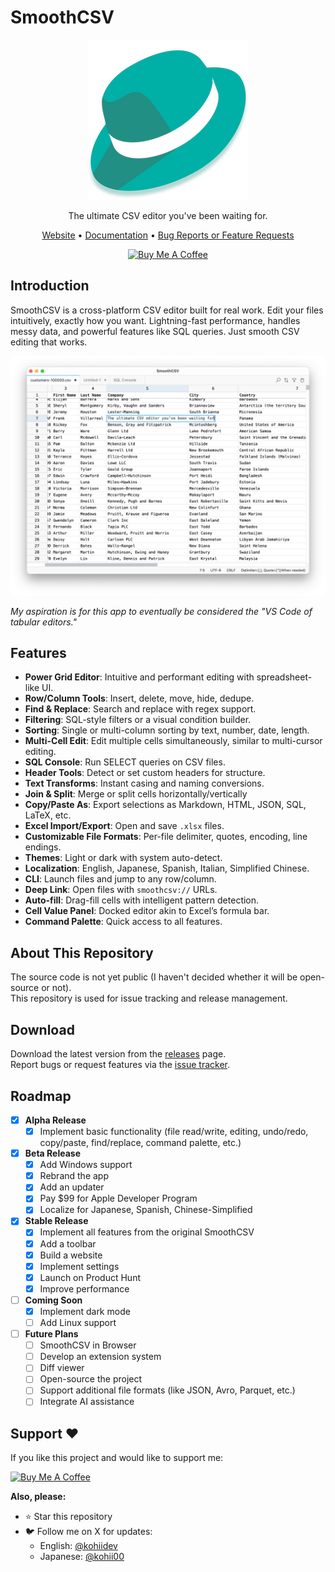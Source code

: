 # SmoothCSV

<p align="center">
  <img src="./assets/logo.png" alt="SmoothCSV" />
</p>

<p align="center">
  The ultimate CSV editor you've been waiting for.
</p>

<p align="center">
  <a href="https://smoothcsv.com">Website</a> •
  <a href="https://github.com/kohii/smoothcsv3/tree/main/docs">Documentation</a> •
  <a href="https://github.com/kohii/smoothcsv3/issues">Bug Reports or Feature Requests</a>
</p>

<p align="center">
  <a href="https://www.buymeacoffee.com/kohii"><img src="https://www.buymeacoffee.com/assets/img/custom_images/orange_img.png" alt="Buy Me A Coffee" /></a>
</p>

## Introduction

SmoothCSV is a cross-platform CSV editor built for real work.
Edit your files intuitively, exactly how you want.
Lightning-fast performance, handles messy data, and powerful features like SQL queries.
Just smooth CSV editing that works.

![SmoothCSV Screenshot](./assets/hero.png)

*My aspiration is for this app to eventually be considered the "VS Code of tabular editors."*

## Features

- **Power Grid Editor**: Intuitive and performant editing with spreadsheet-like UI.
- **Row/Column Tools**: Insert, delete, move, hide, dedupe.
- **Find & Replace**: Search and replace with regex support.
- **Filtering**: SQL-style filters or a visual condition builder.
- **Sorting**: Single or multi-column sorting by text, number, date, length.
- **Multi-Cell Edit**: Edit multiple cells simultaneously, similar to multi-cursor editing.
- **SQL Console**: Run SELECT queries on CSV files.
- **Header Tools**: Detect or set custom headers for structure.
- **Text Transforms**: Instant casing and naming conversions.
- **Join & Split**: Merge or split cells horizontally/vertically
- **Copy/Paste As**: Export selections as Markdown, HTML, JSON, SQL, LaTeX, etc.
- **Excel Import/Export**: Open and save `.xlsx` files.
- **Customizable File Formats**: Per-file delimiter, quotes, encoding, line endings.
- **Themes**: Light or dark with system auto-detect.
- **Localization**: English, Japanese, Spanish, Italian, Simplified Chinese.
- **CLI**: Launch files and jump to any row/column.
- **Deep Link**: Open files with `smoothcsv://` URLs.
- **Auto-fill**: Drag-fill cells with intelligent pattern detection.
- **Cell Value Panel**: Docked editor akin to Excel’s formula bar.
- **Command Palette**: Quick access to all features.

## About This Repository

The source code is not yet public (I haven't decided whether it will be open-source or not).  
This repository is used for issue tracking and release management.

## Download

Download the latest version from the [releases](https://github.com/kohii/smoothcsv3/releases) page.  
Report bugs or request features via the [issue tracker](https://github.com/kohii/smoothcsv3/issues).

## Roadmap

- [x] **Alpha Release**
  - [x] Implement basic functionality (file read/write, editing, undo/redo, copy/paste, find/replace, command palette, etc.)
- [x] **Beta Release**
  - [x] Add Windows support
  - [x] Rebrand the app
  - [x] Add an updater
  - [x] Pay $99 for Apple Developer Program
  - [x] Localize for Japanese, Spanish, Chinese-Simplified
- [x] **Stable Release**
  - [x] Implement all features from the original SmoothCSV
  - [x] Add a toolbar
  - [x] Build a website
  - [x] Implement settings
  - [x] Launch on Product Hunt
  - [x] Improve performance
- [ ] **Coming Soon**
  - [x] Implement dark mode
  - [ ] Add Linux support
- [ ] **Future Plans**
  - [ ] SmoothCSV in Browser
  - [ ] Develop an extension system
  - [ ] Diff viewer
  - [ ] Open-source the project
  - [ ] Support additional file formats (like JSON, Avro, Parquet, etc.)
  - [ ] Integrate AI assistance

## Support ❤️

If you like this project and would like to support me:

[![Buy Me A Coffee](https://www.buymeacoffee.com/assets/img/custom_images/orange_img.png)](https://www.buymeacoffee.com/kohii)

**Also, please:**
- ⭐ Star this repository
- 🐦 Follow me on X for updates:
  - English: [@kohiidev](https://x.com/kohiidev)
  - Japanese: [@kohii00](https://x.com/kohii00)
